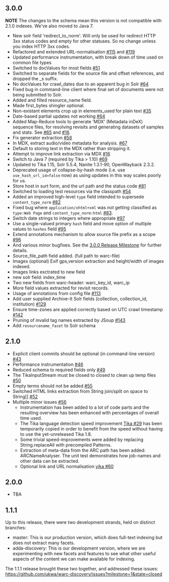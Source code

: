 3.0.0
-----

**NOTE** The changes to the schema mean this version is not compatible with 2.1.0 indexes. We've also moved to Java 7.
* New solr field 'redirect_to_norm'. Will only be used for redirect HTTP 3xx status codes and empty for other statuses. So no change unless you index HTTP 3xx codes.
* Refactored and extended URL-normalisation [#115](https://github.com/ukwa/webarchive-discovery/issues/115) and [#119](https://github.com/ukwa/webarchive-discovery/issues/119)
* Updated performance instrumentation, with break down of time used on common file types
* Switched to docValues for most fields [#51](https://github.com/ukwa/webarchive-discovery/issues/51)
* Switched to separate fields for the source file and offset references, and dropped the _s suffix.
* No docValues for crawl_dates due to an apparent bug in Solr [#64](https://github.com/ukwa/webarchive-discovery/issues/64)
* Fixed bug in command-line client where final set of documents were not being submitted to Solr.
* Added and filled resource_name field.
* Made first_bytes shingler optional.
* Non-existant elements crop up in elements_used for plain text [#35](https://github.com/ukwa/webarchive-discovery/issues/35)
* Date-based partial updates not working [#64](https://github.com/ukwa/webarchive-discovery/issues/64)
* Added Map-Reduce tools to generate 'MDX' (Metadata inDeX) sequence files, for resolving revisits and generating datasets of samples and stats. See [#65](https://github.com/ukwa/webarchive-discovery/issues/65) and [#16](https://github.com/ukwa/webarchive-discovery/issues/16).
* Fix generator extraction [#58](https://github.com/ukwa/webarchive-discovery/issues/58)
* In MDX, extract audio/video metadata for analysis. [#67](https://github.com/ukwa/webarchive-discovery/issues/67)
* Default to storing text in the MDX rather than stripping it.
* Attempt to improve link extraction via MDX  [#16](https://github.com/ukwa/webarchive-discovery/issues/16)
* Switch to Java 7 (required by Tika > 1.10) [#69](https://github.com/ukwa/webarchive-discovery/issues/69)
* Updated to Tika 1.15, Solr 5.5.4, Nanite 1.3.1-90, OpenWayback 2.3.2.
* Deprecated usage of collapse-by-hash mode (i.e. use `use_hash_url_id=false` now) as using updates in this way scales poorly for us.
* Store host in surt form, and the url path and the status code [#81](https://github.com/ukwa/webarchive-discovery/issues/81)
* Switched to loading test resources via the classpath [#54](https://github.com/ukwa/webarchive-discovery/issues/54)
* Added an improved high-level `type` field intended to supersede `content_type_norm` [#82](https://github.com/ukwa/webarchive-discovery/issues/82)
* Fixed bug where `application/xhtml+xml` was _not_ getting classified as `type:Web Page` and `content_type_norm:html` [#83](https://github.com/ukwa/webarchive-discovery/issues/83).
* Switch date strings to integers where appropriate [#97](https://github.com/ukwa/webarchive-discovery/issues/97)
* Use a single-valued primary `hash` field and move option of multiple values to `hashes` field [#95](https://github.com/ukwa/webarchive-discovery/issues/95)
* Extend annotations mechanism to allow source file prefix as a scope [#96](https://github.com/ukwa/webarchive-discovery/pull/96)
* And various minor bugfixes. See the [3.0.0 Release Milestone](https://github.com/ukwa/webarchive-discovery/milestone/6) for further details.
* Source_file_path field added. (full path to warc-file)
* Images (optional) Exif gps,version extraction and height/width  of images indexed.
* Images links exctrated to new field
* new solr field: index_time
* Two new fields from warc-header: warc_key_id, warc_ip
* More field values extracted for revisit records.
* Usage of annotations from config file [#113](https://github.com/ukwa/webarchive-discovery/issues/113)
* Add user supplied Archive-It Solr fields (collection, collection_id, institution) [#129](https://github.com/ukwa/webarchive-discovery/pull/129)
* Ensure time-zones are applied correctly based on UTC crawl timestamp [#142](https://github.com/ukwa/webarchive-discovery/issues/142)
* Pruning of invalid tag names extracted by JSoup [#143](https://github.com/ukwa/webarchive-discovery/issues/143)
* Add `resourcename_facet` to Solr schema

2.1.0
-----

* Explicit client commits should be optional (in command-line version) [#43](https://github.com/ukwa/webarchive-discovery/pull/43)
* Performance instrumentation [#46](https://github.com/ukwa/webarchive-discovery/pull/46)
* Reduced schema to required fields only [#49](https://github.com/ukwa/webarchive-discovery/pull/49)
* The TikaInputStream must be closed to closed to clean up temp files [#50](https://github.com/ukwa/webarchive-discovery/pull/50)
* Empty terms should not be added [#55](https://github.com/ukwa/webarchive-discovery/pull/55)
* Switched HTML links extraction from String join/split on space to String[] [#52](https://github.com/ukwa/webarchive-discovery/pull/52)
* Multiple minor issues [#56](https://github.com/ukwa/webarchive-discovery/pull/56)
  * Instrumentation has been added to a lot of code parts and the resulting overview has been enhanced with percentages of overall time used.
  * The Tika language detection speed improvement [Tika #29](https://github.com/apache/tika/pull/29) has been temporarily copied in order to benefit from the speed without having to use the yet-unreleased Tika 1.8.
  * Some trivial speed-improvements were added by replacing String.replaceAll with precompiled Patterns.
  * Extraction of meta-data from the ARC path has been added: ARCNameAnalyser. The unit test demonstrates how job-names and other data can be extracted.
  * Optional link and URL normalisation [yika #60](https://github.com/ukwa/webarchive-discovery/pull/60)

2.0.0
-----

* TBA

1.1.1
-----
Up to this release, there were two development strands, held on distinct branches:

* master: This is our production version, which does full-text indexing but does not extract many facets.
* adda-discovery: This is our development version, where we are experimenting with new facets and features to see what other useful aspects of the content we can make available for indexing.

The 1.1.1 release brought these two together, and addressed these issues: https://github.com/ukwa/warc-discovery/issues?milestone=1&state=closed


